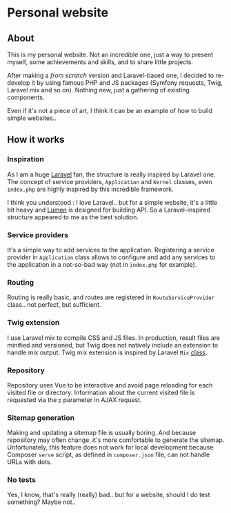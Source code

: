 # Personal website

## About
This is my personal website. Not an incredible one, just a way to present myself, some achievements and skills, and to
share little projects.

After making a _from scratch_ version and Laravel-based one, I decided to re-develop it by using famous PHP and JS
packages (Symfony requests, Twig, Laravel mix and so on). Nothing new, just a gathering of existing components.

Even if it's not a piece of art, I think it can be an example of how to build simple websites..

## How it works

### Inspiration
As I am a huge  [Laravel](https://laravel.com/) fan, the structure is really inspired by Laravel one. The concept of
service providers, `Application` and `Kernel` classes, even `index.php` are highly inspired by this incredible
framework.

I think you understood : I love Laravel.. but for a simple website, it's a little bit heavy and
[Lumen](https://lumen.laravel.com/) is designed for building API. So a Laravel-inspired structure appeared to me as the
best solution.

### Service providers
It's a simple way to add services to the application. Registering a service provider in `Application` class allows to
configure and add any services to the application in a not-so-bad way (not in `index.php` for example).

### Routing
Routing is really basic, and routes are registered in `RouteServiceProvider` class.. not perfect, but sufficient.

### Twig extension
I use Laravel mix to compile CSS and JS files. In production, result files are minified and versioned, but Twig does not
natively include an extension to handle mix output. Twig mix extension is inspired by Laravel `Mix` 
[class](https://github.com/laravel/framework/blob/master/src/Illuminate/Foundation/Mix.php).

### Repository
Repository uses Vue to be interactive and avoid page reloading for each visited file or directory. Information about the
current visited file is requested via the `p` parameter in AJAX request.

### Sitemap generation
Making and updating a sitemap file is usually boring. And because repository may often change, it's more comfortable to
generate the sitemap. Unfortunately, this feature does not work for local development because Composer `serve` script,
as defined in `composer.json` file, can not handle URLs with dots.

### No tests
Yes, I know, that's really (really) bad.. but for a website, should I do test something? Maybe not..